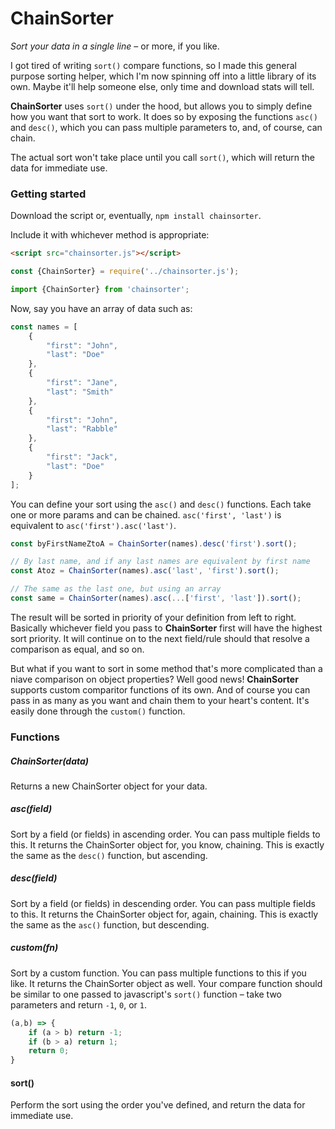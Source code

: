 # ChainSorter

_Sort your data in a single line_ &ndash; or more, if you like.

I got tired of writing `sort()` compare functions, so I made this general purpose sorting helper, which I'm now spinning off into a little library of its own.  Maybe it'll help someone else, only time and download stats will tell.

**ChainSorter** uses `sort()` under the hood, but allows you to simply define how you want that sort to work.  It does so by exposing the functions `asc()` and `desc()`, which you can pass multiple parameters to, and, of course, can chain.

The actual sort won't take place until you call `sort()`, which will return the data for immediate use.


### Getting started

Download the script or, eventually, `npm install chainsorter`.

Include it with whichever method is appropriate:
```html
<script src="chainsorter.js"></script>
```
```js 
const {ChainSorter} = require('../chainsorter.js');
```
```js
import {ChainSorter} from 'chainsorter';
```

Now, say you have an array of data such as:

```js
const names = [
    {
		"first": "John",
		"last": "Doe"
	},
	{
		"first": "Jane",
		"last": "Smith"
	},
	{
		"first": "John",
		"last": "Rabble"
	},
	{
		"first": "Jack",
		"last": "Doe"
	}
];
```

You can define your sort using the `asc()` and `desc()` functions.  Each take one or more params and can be chained.  `asc('first', 'last')` is equivalent to `asc('first').asc('last')`.

```js
const byFirstNameZtoA = ChainSorter(names).desc('first').sort();

// By last name, and if any last names are equivalent by first name
const Atoz = ChainSorter(names).asc('last', 'first').sort();

// The same as the last one, but using an array
const same = ChainSorter(names).asc(...['first', 'last']).sort();
```

The result will be sorted in priority of your definition from left to right.  Basically whichever field you pass to **ChainSorter** first will have the highest sort priority.  It will continue on to the next field/rule should that resolve a comparison as equal, and so on.

But what if you want to sort in some method that's more complicated than a niave comparison on object properties?  Well good news!  **ChainSorter** supports custom comparitor functions of its own.  And of course you can pass in as many as you want and chain them to your heart's content.  It's easily done through the `custom()` function.

### Functions

##### ChainSorter(data)
Returns a new ChainSorter object for your data.

##### asc(field)
Sort by a field (or fields) in ascending order.  You can pass multiple fields to this.  It returns the ChainSorter object for, you know, chaining.  This is exactly the same as the `desc()` function, but ascending.


##### desc(field)
Sort by a field (or fields) in descending order.  You can pass multiple fields to this.  It returns the ChainSorter object for, again, chaining.  This is exactly the same as the `asc()` function, but descending.

##### custom(fn)
Sort by a custom function.  You can pass multiple functions to this if you like.  It returns the ChainSorter object as well. Your compare function should be similar to one passed to javascript's `sort()` function &ndash; take two parameters and return `-1`, `0`, or `1`.
```js
(a,b) => { 
    if (a > b) return -1;
    if (b > a) return 1;
    return 0;
}
```

#### sort()
Perform the sort using the order you've defined, and return the data for immediate use.
